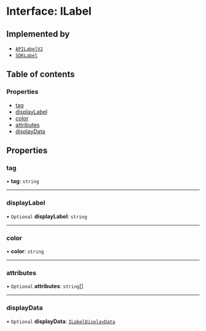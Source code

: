 # Interface: ILabel

## Implemented by

- [`APILabelV2`](../classes/APILabelV2.md)
- [`SDKLabel`](../classes/SDKLabel.md)

## Table of contents

### Properties

- [tag](ILabel.md#tag)
- [displayLabel](ILabel.md#displaylabel)
- [color](ILabel.md#color)
- [attributes](ILabel.md#attributes)
- [displayData](ILabel.md#displaydata)

## Properties

### tag

• **tag**: `string`

___

### displayLabel

• `Optional` **displayLabel**: `string`

___

### color

• **color**: `string`

___

### attributes

• `Optional` **attributes**: `string`[]

___

### displayData

• `Optional` **displayData**: [`ILabelDisplayData`](ILabelDisplayData.md)
